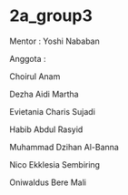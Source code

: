 # 2a_group3
Mentor : Yoshi Nababan

Anggota : 

Choirul Anam

Dezha Aidi Martha

Evietania Charis Sujadi

Habib Abdul Rasyid

Muhammad Dzihan Al-Banna

Nico Ekklesia Sembiring

Oniwaldus Bere Mali
